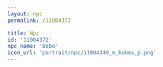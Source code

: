 ```yaml
---
layout: npc
permalink: /11004372

title: Npc
id: '11004372'
npc_name: 'Bobo'
icon_url: 'portrait/npc/11004349_m_bobos_p.png'
---
```

